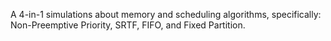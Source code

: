A 4-in-1 simulations about memory and scheduling algorithms, specifically: Non-Preemptive Priority, SRTF, FIFO, and Fixed Partition.
